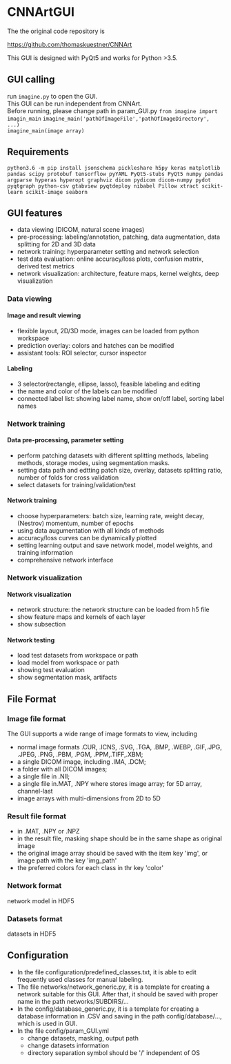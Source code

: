 # CNNArtGUI

The the original code repository is

https://github.com/thomaskuestner/CNNArt

This GUI is designed with PyQt5 and works for Python >3.5.

## GUI calling
run `imagine.py` to open the GUI. <br/>
This GUI can be run independent from CNNArt. <br/>
Before running, please change path in param_GUI.py
`from imagine import imagin_main`
`imagine_main('pathOfImageFile','pathOfImageDirectory', ...)`<br/>
`imagine_main(image array)`<br/>

## Requirements
`python3.6 -m pip install jsonschema pickleshare h5py keras matplotlib pandas scipy protobuf tensorflow pyYAML PyQt5-stubs PyQt5 numpy pandas argparse hyperas hyperopt graphviz dicom pydicom dicom-numpy pydot pyqtgraph python-csv gtabview pyqtdeploy nibabel Pillow xtract scikit-learn scikit-image seaborn`

## GUI features
- data viewing (DICOM, natural scene images)
- pre-processing: labeling/annotation, patching, data augmentation, data splitting for 2D and 3D data
- network training: hyperparameter setting and network selection
- test data evaluation: online accuracy/loss plots, confusion matrix, derived test metrics
- network visualization: architecture, feature maps, kernel weights, deep visualization

### Data viewing
#### Image and result viewing
- flexible layout, 2D/3D mode, images can be loaded from python workspace
- prediction overlay: colors and hatches can be modified
- assistant tools: ROI selector, cursor inspector
#### Labeling
- 3 selector(rectangle, ellipse, lasso), feasible labeling and editing
- the name and color of the labels can be modified
- connected label list: showing label name, show on/off label, sorting label names
### Network training
#### Data pre-processing, parameter setting
- perform patching datasets with different splitting methods, labeling methods, storage modes, using segmentation masks.
- setting data path and edtting patch size, overlay, datasets splitting ratio, number of folds for cross validation
- select datasets for training/validation/test
#### Network training
- choose hyperparameters: batch size, learning rate, weight decay, (Nestrov) momentum, number of epochs
- using data augumentation with all kinds of methods
- accuracy/loss curves can be dynamically plotted
- setting learning output and save network model, model weights, and training information
- comprehensive network interface 
### Network visualization 
#### Network visualization
- network structure: the network structure can be loaded from h5 file
- show feature maps and kernels of each layer
- show subsection
#### Network testing
- load test datasets from workspace or path
- load model from workspace or path
- showing test evaluation
- show segmentation mask, artifacts
## File Format
### Image file format
The GUI supports a wide range of image formats to view, including 
- normal image formats .CUR, .ICNS, .SVG, .TGA, .BMP, .WEBP, .GIF,.JPG, .JPEG, .PNG, .PBM, .PGM, .PPM,.TIFF,.XBM; 
- a single DICOM image, including .IMA, .DCM; 
- a folder with all DICOM images;
- a single file in .NII;
- a single file in.MAT, .NPY where stores image array; for 5D array, channel-last
- image arrays with multi-dimensions from 2D to 5D
### Result file format
- in .MAT, .NPY or .NPZ
- in the result file, masking shape should be in the same shape as original image
- the original image array should be saved with the item key 'img', or image path with the key 'img_path'
- the preferred colors for each class in thr key 'color'
### Network format
network model in HDF5
### Datasets format
datasets in HDF5

## Configuration
- In the file configuration/predefined_classes.txt, it is able to edit frequently used classes for manual labeling.
- The file networks/network_generic.py, it is a template for creating a network suitable for this GUI. After that, it should be saved with proper name in the path networks/SUBDIRS/...                   
- In the config/database_generic.py, it is a template for creating a database information in .CSV and saving in the path config/database/..., which is used in GUI. 
- In the file config/param_GUI.yml
  - change datasets, masking, output path   
  - change datasets information
  - directory separation symbol should be '/' independent of OS   
                                                                                                                             